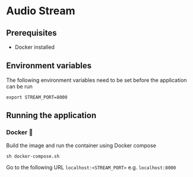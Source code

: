 # Audio Stream

## Prerequisites
* Docker installed

## Environment variables
The following environment variables need to be set before the application can be run
```shell
export STREAM_PORT=8000
```

## Running the application
### Docker 🐳
Build the image and run the container using Docker compose
```shell
sh docker-compose.sh
```
Go to the following URL
`localhost:<STREAM_PORT>` e.g. `localhost:8000`

